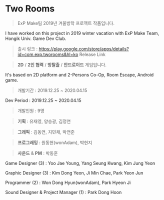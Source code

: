 # Two Rooms

> ExP Make팀 2019년 겨울방학 프로젝트 작품입니다.

I have worked on this project in 2019 winter vacation with ExP Make Team, Hongik Univ. Game Dev Club.

> 출시 링크 : https://play.google.com/store/apps/details?id=com.exp.tworooms&hl=ko
Release Link


> **2D** / **2인 협력** / **방탈출** / **안드로이드** 게임입니다.

It's based on 2D platform and 2-Persons Co-Op, Room Escape, Android game. 




> 개발기간 : 2019.12.25 ~ 2020.04.15

Dev Period : 2019.12.25 ~ 2020.04.15




> 개발인원 : 9명

> **기획** : 유재영, 양승광, 김정연

> **그래픽** : 김동연, 지민채, 박연준

> **프로그래밍** : 원동현(wonAdam), 박현지

> **사운드** & **PM** : 박동훈




Game Designer (3) : Yoo Jae Young, Yang Seung Kwang, Kim Jung Yeon

Graphic Designer (3) : Kim Dong Yeon, Ji Min Chae, Park Yeon Jun

Programmer (2) : Won Dong Hyun(wonAdam), Park Hyeon Ji

Sound Designer & Project Manager (1) : Park Dong Hoon
